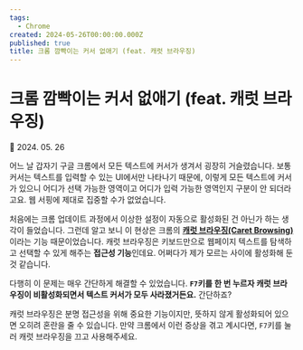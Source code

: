 ```yaml
---
tags:
  - Chrome
created: 2024-05-26T00:00:00.000Z
published: true
title: 크롬 깜빡이는 커서 없애기 (feat. 캐럿 브라우징)
---
```


# 크롬 깜빡이는 커서 없애기 (feat. 캐럿 브라우징)

📅 2024. 05. 26

어느 날 갑자기 구글 크롬에서 모든 텍스트에 커서가 생겨서 굉장히 거슬렸습니다. 보통 커서는 텍스트를 입력할 수 있는 UI에서만 나타나기 때문에, 이렇게 모든 텍스트에 커서가 있으니 어디가 선택 가능한 영역이고 어디가 입력 가능한 영역인지 구분이 안 되더라고요. 웹 서핑에 제대로 집중할 수가 없었습니다.

처음에는 크롬 업데이트 과정에서 이상한 설정이 자동으로 활성화된 건 아닌가 하는 생각이 들었습니다. 그런데 알고 보니 이 현상은 크롬의 [**캐럿 브라우징(Caret Browsing)**](https://support.google.com/accessibility/answer/10129654?hl=ko) 이라는 기능 때문이었습니다. 캐럿 브라우징은 키보드만으로 웹페이지 텍스트를 탐색하고 선택할 수 있게 해주는 **접근성 기능**인데요. 어쩌다가 제가 모르는 사이에 활성화해 둔 것 같습니다.

다행히 이 문제는 매우 간단하게 해결할 수 있었습니다. **`F7`키를 한 번 누르자 캐럿 브라우징이 비활성화되면서 텍스트 커서가 모두 사라졌거든요.** 간단하죠?

캐럿 브라우징은 분명 접근성을 위해 중요한 기능이지만, 뜻하지 않게 활성화되어 있으면 오히려 혼란을 줄 수 있습니다. 만약 크롬에서 이런 증상을 겪고 계시다면, `F7`키를 눌러 캐럿 브라우징을 끄고 사용해주세요.